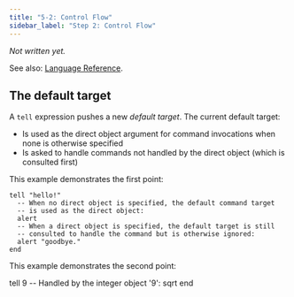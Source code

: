 ```yaml
---
title: "5-2: Control Flow"
sidebar_label: "Step 2: Control Flow"
---
```


_Not written yet._

See also: [Language Reference](../ref/control-flow).

## The default target

A `tell` expression pushes a new _default target_. The current default target:

- Is used as the direct object argument for command invocations when none is otherwise specified
- Is asked to handle commands not handled by the direct object (which is consulted first)

This example demonstrates the first point:

```
tell "hello!"
  -- When no direct object is specified, the default command target
  -- is used as the direct object:
  alert
  -- When a direct object is specified, the default target is still
  -- consulted to handle the command but is otherwise ignored:
  alert "goodbye."
end
```

This example demonstrates the second point:


tell 9
  -- Handled by the integer object '9':
  sqrt
end
```


